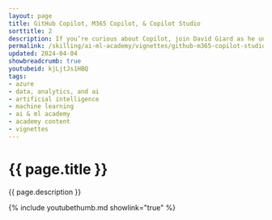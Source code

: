 ```yaml
---
layout: page
title: GitHub Copilot, M365 Copilot, & Copilot Studio
sorttitle: 2
description: If you’re curious about Copilot, join David Giard as he unveils the capabilities of GitHub Copilot, M365 Copilot, and Copilot Studio!
permalink: /skilling/ai-ml-academy/vignettes/github-m365-copilot-studio
updated: 2024-04-04
showbreadcrumb: true
youtubeid: kjLjtJs1HBQ
tags:
- azure
- data, analytics, and ai
- artificial intelligence
- machine learning
- ai & ml academy
- academy content
- vignettes
---
```


# {{ page.title }}

{{ page.description }}

{% include youtubethumb.md showlink="true" %}